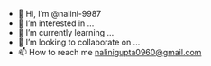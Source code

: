 - 👋 Hi, I’m @nalini-9987
- 👀 I’m interested in ...
- 🌱 I’m currently learning ...
- 💞️ I’m looking to collaborate on ...
- 📫 How to reach me nalinigupta0960@gmail.com

<!---
nalini-9987/nalini-9987 is a ✨ special ✨ repository because its `README.md` (this file) appears on your GitHub profile.
You can click the Preview link to take a look at your changes.
--->

